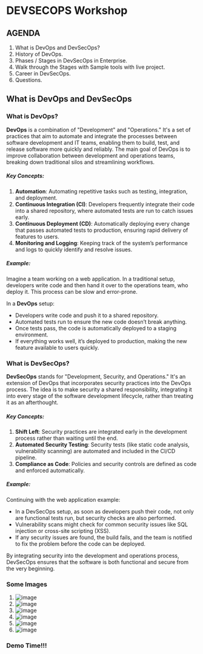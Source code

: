 # DEVSECOPS Workshop

## AGENDA
1. What is DevOps and DevSecOps?
2. History of DevOps.
3. Phases / Stages in DevSecOps in Enterprise.
4. Walk through the Stages with Sample tools with live project.
5. Career in DevSecOps.
6. Questions.

## What is DevOps and DevSecOps
### What is DevOps?

**DevOps** is a combination of "Development" and "Operations." It's a set of practices that aim to automate and integrate the processes between software development and IT teams, enabling them to build, test, and release software more quickly and reliably. The main goal of DevOps is to improve collaboration between development and operations teams, breaking down traditional silos and streamlining workflows.

##### Key Concepts:
1. **Automation**: Automating repetitive tasks such as testing, integration, and deployment.
2. **Continuous Integration (CI)**: Developers frequently integrate their code into a shared repository, where automated tests are run to catch issues early.
3. **Continuous Deployment (CD)**: Automatically deploying every change that passes automated tests to production, ensuring rapid delivery of features to users.
4. **Monitoring and Logging**: Keeping track of the system’s performance and logs to quickly identify and resolve issues.

##### Example:
Imagine a team working on a web application. In a traditional setup, developers write code and then hand it over to the operations team, who deploy it. This process can be slow and error-prone.

In a **DevOps** setup:
- Developers write code and push it to a shared repository.
- Automated tests run to ensure the new code doesn’t break anything.
- Once tests pass, the code is automatically deployed to a staging environment.
- If everything works well, it’s deployed to production, making the new feature available to users quickly.

### What is DevSecOps?

**DevSecOps** stands for "Development, Security, and Operations." It's an extension of DevOps that incorporates security practices into the DevOps process. The idea is to make security a shared responsibility, integrating it into every stage of the software development lifecycle, rather than treating it as an afterthought.

##### Key Concepts:
1. **Shift Left**: Security practices are integrated early in the development process rather than waiting until the end.
2. **Automated Security Testing**: Security tests (like static code analysis, vulnerability scanning) are automated and included in the CI/CD pipeline.
3. **Compliance as Code**: Policies and security controls are defined as code and enforced automatically.

##### Example:
Continuing with the web application example:
- In a DevSecOps setup, as soon as developers push their code, not only are functional tests run, but security checks are also performed.
- Vulnerability scans might check for common security issues like SQL injection or cross-site scripting (XSS).
- If any security issues are found, the build fails, and the team is notified to fix the problem before the code can be deployed.

By integrating security into the development and operations process, DevSecOps ensures that the software is both functional and secure from the very beginning.

### Some Images
1. ![image](https://github.com/user-attachments/assets/bae4abd9-4269-4b70-bcac-5ba4e4000623)
2. ![image](https://github.com/user-attachments/assets/19783fad-42c8-4b90-9ed2-0b879efc9635)
3. ![image](https://github.com/user-attachments/assets/8943d3fc-55af-4513-8b2c-59edd4cb112f)
4. ![image](https://github.com/user-attachments/assets/ca4da463-89ad-43e8-89f0-4941d6da8d6b)
5. ![image](https://github.com/user-attachments/assets/c6c2ecc1-328f-4032-abe0-81b66bfc6ff2)
6. ![image](https://github.com/user-attachments/assets/31129e32-378b-46fc-ac11-96c349eb400e)


### Demo Time!!!


